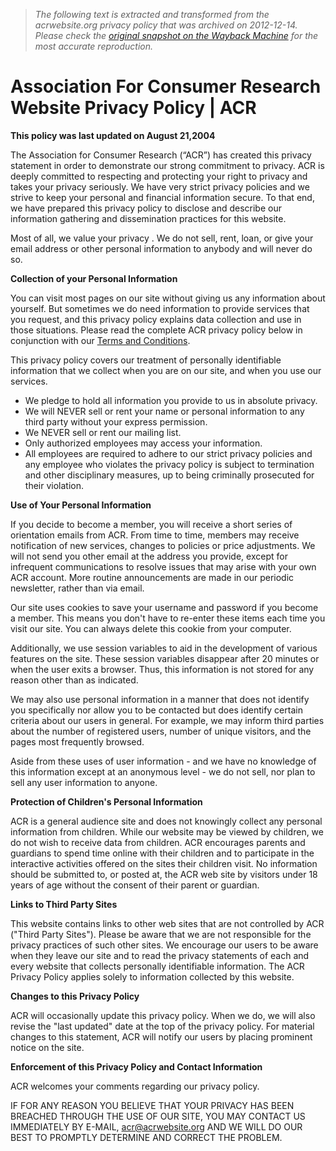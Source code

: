 > *The following text is extracted and transformed from the acrwebsite.org privacy policy that was archived on 2012-12-14. Please check the [original snapshot on the Wayback Machine](https://web.archive.org/web/20121214030707id_/http%3A//www.acrwebsite.org/web/about-website/privacy-policy.aspx) for the most accurate reproduction.*

# Association For Consumer Research Website Privacy Policy | ACR

**This policy was last updated on August 21,2004**

The Association for Consumer Research (“ACR”) has created this privacy statement in order to demonstrate our strong commitment to privacy. ACR is deeply committed to respecting and protecting your right to privacy and takes your privacy seriously. We have very strict privacy policies and we strive to keep your personal and financial information secure. To that end, we have prepared this privacy policy to disclose and describe our information gathering and dissemination practices for this website.

Most of all, we value your privacy . We do not sell, rent, loan, or give your email address or other personal information to anybody and will never do so.

**Collection of your Personal Information**

You can visit most pages on our site without giving us any information about yourself. But sometimes we do need information to provide services that you request, and this privacy policy explains data collection and use in those situations. Please read the complete ACR privacy policy below in conjunction with our [Terms and Conditions](https://web.archive.org/web/20121214030707id_/http%3A//www.acrwebsite.org/web/about-website/terms-of-use.aspx).

This privacy policy covers our treatment of personally identifiable information that we collect when you are on our site, and when you use our services.

  * We pledge to hold all information you provide to us in absolute privacy.
  * We will NEVER sell or rent your name or personal information to any third party without your express permission.
  * We NEVER sell or rent our mailing list.
  * Only authorized employees may access your information.
  * All employees are required to adhere to our strict privacy policies and any employee who violates the privacy policy is subject to termination and other disciplinary measures, up to being criminally prosecuted for their violation.

  
**Use of Your Personal Information**

If you decide to become a member, you will receive a short series of orientation emails from ACR. From time to time, members may receive notification of new services, changes to policies or price adjustments. We will not send you other email at the address you provide, except for infrequent communications to resolve issues that may arise with your own ACR account. More routine announcements are made in our periodic newsletter, rather than via email.

Our site uses cookies to save your username and password if you become a member. This means you don't have to re-enter these items each time you visit our site. You can always delete this cookie from your computer.

Additionally, we use session variables to aid in the development of various features on the site. These session variables disappear after 20 minutes or when the user exits a browser. Thus, this information is not stored for any reason other than as indicated.

We may also use personal information in a manner that does not identify you specifically nor allow you to be contacted but does identify certain criteria about our users in general. For example, we may inform third parties about the number of registered users, number of unique visitors, and the pages most frequently browsed.

Aside from these uses of user information - and we have no knowledge of this information except at an anonymous level - we do not sell, nor plan to sell any user information to anyone.

**Protection of Children's Personal Information**

ACR is a general audience site and does not knowingly collect any personal information from children. While our website may be viewed by children, we do not wish to receive data from children. ACR encourages parents and guardians to spend time online with their children and to participate in the interactive activities offered on the sites their children visit. No information should be submitted to, or posted at, the ACR web site by visitors under 18 years of age without the consent of their parent or guardian.

**Links to Third Party Sites**

This website contains links to other web sites that are not controlled by ACR ("Third Party Sites"). Please be aware that we are not responsible for the privacy practices of such other sites. We encourage our users to be aware when they leave our site and to read the privacy statements of each and every website that collects personally identifiable information. The ACR Privacy Policy applies solely to information collected by this website.

**Changes to this Privacy Policy**

ACR will occasionally update this privacy policy. When we do, we will also revise the "last updated" date at the top of the privacy policy. For material changes to this statement, ACR will notify our users by placing prominent notice on the site.

**Enforcement of this Privacy Policy and Contact Information**

ACR welcomes your comments regarding our privacy policy.

IF FOR ANY REASON YOU BELIEVE THAT YOUR PRIVACY HAS BEEN BREACHED THROUGH THE USE OF OUR SITE, YOU MAY CONTACT US IMMEDIATELY BY E-MAIL, [acr@acrwebsite.org](mailto:acr@acrwebsite.org) AND WE WILL DO OUR BEST TO PROMPTLY DETERMINE AND CORRECT THE PROBLEM.
